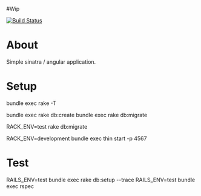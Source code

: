 #Wip

[![Build Status](https://travis-ci.org/omakoleg/angular.example.app.svg?branch=master)](https://travis-ci.org/omakoleg/angular.example.app)

# About

Simple sinatra / angular application. 


# Setup

bundle exec rake -T

bundle exec rake db:create
bundle exec rake db:migrate

RACK_ENV=test rake db:migrate

RACK_ENV=development bundle exec thin start -p 4567

# Test

RAILS_ENV=test bundle exec rake db:setup --trace
RAILS_ENV=test bundle exec rspec
